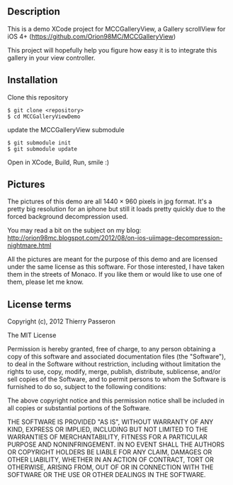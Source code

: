 ## Description

This is a demo XCode project for MCCGalleryView, a Gallery scrollView for iOS 4+ (https://github.com/Orion98MC/MCCGalleryView)

This project will hopefully help you figure how easy it is to integrate this gallery in your view controller.

## Installation

Clone this repository

```
$ git clone <repository>
$ cd MCCGalleryViewDemo
```

update the MCCGalleryView submodule

```
$ git submodule init
$ git submodule update
```

Open in XCode, Build, Run, smile :)


## Pictures

The pictures of this demo are all 1440 × 960 pixels in jpg format. It's a pretty big resolution for an iphone but still it loads pretty quickly due to the forced background decompression used. 

You may read a bit on the subject on my blog: http://orion98mc.blogspot.com/2012/08/on-ios-uiimage-decompression-nightmare.html

All the pictures are meant for the purpose of this demo and are licensed under the same license as this software. For those interested, I have taken them in the streets of Monaco. If you like them or would like to use one of them, please let me know.

## License terms

Copyright (c), 2012 Thierry Passeron

The MIT License

Permission is hereby granted, free of charge, to any person obtaining a copy of this software and associated documentation files (the "Software"), to deal in the Software without restriction, including without limitation the rights to use, copy, modify, merge, publish, distribute, sublicense, and/or sell copies of the Software, and to permit persons to whom the Software is furnished to do so, subject to the following conditions:

The above copyright notice and this permission notice shall be included in all copies or substantial portions of the Software.

THE SOFTWARE IS PROVIDED "AS IS", WITHOUT WARRANTY OF ANY KIND, EXPRESS OR IMPLIED, INCLUDING BUT NOT LIMITED TO THE WARRANTIES OF MERCHANTABILITY, FITNESS FOR A PARTICULAR PURPOSE AND NONINFRINGEMENT. IN NO EVENT SHALL THE AUTHORS OR COPYRIGHT HOLDERS BE LIABLE FOR ANY CLAIM, DAMAGES OR OTHER LIABILITY, WHETHER IN AN ACTION OF CONTRACT, TORT OR OTHERWISE, ARISING FROM, OUT OF OR IN CONNECTION WITH THE SOFTWARE OR THE USE OR OTHER DEALINGS IN THE SOFTWARE.
